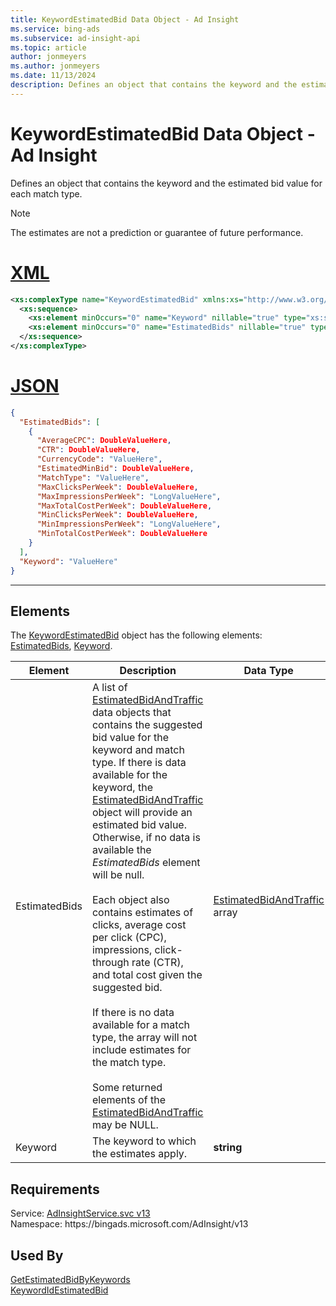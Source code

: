 ```yaml
---
title: KeywordEstimatedBid Data Object - Ad Insight
ms.service: bing-ads
ms.subservice: ad-insight-api
ms.topic: article
author: jonmeyers
ms.author: jonmeyers
ms.date: 11/13/2024
description: Defines an object that contains the keyword and the estimated bid value for each match type.
---
```

# KeywordEstimatedBid Data Object - Ad Insight
Defines an object that contains the keyword and the estimated bid value for each match type.

> [!NOTE]
> The estimates are not a prediction or guarantee of future performance.

# [XML](#tab/xml)

```xml
<xs:complexType name="KeywordEstimatedBid" xmlns:xs="http://www.w3.org/2001/XMLSchema">
  <xs:sequence>
    <xs:element minOccurs="0" name="Keyword" nillable="true" type="xs:string" />
    <xs:element minOccurs="0" name="EstimatedBids" nillable="true" type="tns:ArrayOfEstimatedBidAndTraffic" />
  </xs:sequence>
</xs:complexType>
```

# [JSON](#tab/json)

```json
{
  "EstimatedBids": [
    {
      "AverageCPC": DoubleValueHere,
      "CTR": DoubleValueHere,
      "CurrencyCode": "ValueHere",
      "EstimatedMinBid": DoubleValueHere,
      "MatchType": "ValueHere",
      "MaxClicksPerWeek": DoubleValueHere,
      "MaxImpressionsPerWeek": "LongValueHere",
      "MaxTotalCostPerWeek": DoubleValueHere,
      "MinClicksPerWeek": DoubleValueHere,
      "MinImpressionsPerWeek": "LongValueHere",
      "MinTotalCostPerWeek": DoubleValueHere
    }
  ],
  "Keyword": "ValueHere"
}
```

-----

## <a name="elements"></a>Elements

The [KeywordEstimatedBid](keywordestimatedbid.md) object has the following elements: [EstimatedBids](#estimatedbids), [Keyword](#keyword).

|Element|Description|Data Type|
|-----------|---------------|-------------|
|<a name="estimatedbids"></a>EstimatedBids|A list of [EstimatedBidAndTraffic](estimatedbidandtraffic.md) data objects that contains the suggested bid value for the keyword and match type. If there is data available for the keyword, the [EstimatedBidAndTraffic](estimatedbidandtraffic.md) object will provide an estimated bid value. Otherwise, if no data is available the *EstimatedBids* element will be null.<br/><br/>Each object also contains estimates of clicks, average cost per click (CPC), impressions, click-through rate (CTR), and total cost given the suggested bid.<br/><br/>If there is no data available for a match type, the array will not include estimates for the match type.<br/><br/>Some returned elements of the [EstimatedBidAndTraffic](estimatedbidandtraffic.md) may be NULL.|[EstimatedBidAndTraffic](estimatedbidandtraffic.md) array|
|<a name="keyword"></a>Keyword|The keyword to which the estimates apply.|**string**|

## Requirements
Service: [AdInsightService.svc v13](https://adinsight.api.bingads.microsoft.com/Api/Advertiser/AdInsight/v13/AdInsightService.svc)  
Namespace: https\://bingads.microsoft.com/AdInsight/v13  

## Used By
[GetEstimatedBidByKeywords](getestimatedbidbykeywords.md)  
[KeywordIdEstimatedBid](keywordidestimatedbid.md)  
